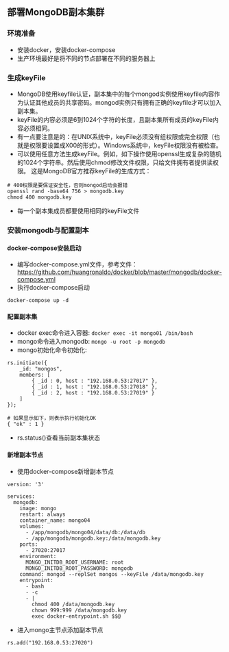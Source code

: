## 部署MongoDB副本集群
### 环境准备
* 安装docker，安装docker-compose
* 生产环境最好是将不同的节点部署在不同的服务器上

### 生成keyFile
* MongoDB使用keyfile认证，副本集中的每个mongod实例使用keyfile内容作为认证其他成员的共享密码。mongod实例只有拥有正确的keyfile才可以加入副本集。
* keyFile的内容必须是6到1024个字符的长度，且副本集所有成员的keyFile内容必须相同。
* 有一点要注意是的：在UNIX系统中，keyFile必须没有组权限或完全权限（也就是权限要设置成X00的形式）。Windows系统中，keyFile权限没有被检查。
* 可以使用任意方法生成keyFile。例如，如下操作使用openssl生成复杂的随机的1024个字符串。然后使用chmod修改文件权限，只给文件拥有者提供读权限。
这是MongoDB官方推荐keyFile的生成方式：
```
# 400权限是要保证安全性，否则mongod启动会报错
openssl rand -base64 756 > mongodb.key
chmod 400 mongodb.key
```
* 每一个副本集成员都要使用相同的keyFile文件

### 安装mongodb与配置副本
#### docker-compose安装启动
* 编写docker-compose.yml文件，参考文件：https://github.com/huangronaldo/docker/blob/master/mongodb/docker-compose.yml
* 执行docker-compose启动
```
docker-compose up -d
```

#### 配置副本集
* docker exec命令进入容器: `docker exec -it mongo01 /bin/bash`
* mongo命令进入mongodb: `mongo -u root -p mongodb`
* mongo初始化命令初始化:
```
rs.initiate({
    _id: "mongos",
    members: [
        { _id : 0, host : "192.168.0.53:27017" },
        { _id : 1, host : "192.168.0.53:27018" },
        { _id : 2, host : "192.168.0.53:27019" }
    ]
});

# 如果显示如下，则表示执行初始化OK
{ "ok" : 1 }
```
* rs.status()查看当前副本集状态

#### 新增副本节点
* 使用docker-compose新增副本节点
```
version: '3'

services:
  mongodb:
    image: mongo
    restart: always
    container_name: mongo04
    volumes:
      - /app/mongodb/mongo04/data/db:/data/db
      - /app/mongodb/mongodb.key:/data/mongodb.key
    ports:
      - 27020:27017
    environment:
      MONGO_INITDB_ROOT_USERNAME: root
      MONGO_INITDB_ROOT_PASSWORD: mongodb
    command: mongod --replSet mongos --keyFile /data/mongodb.key
    entrypoint:
      - bash
      - -c
      - |
        chmod 400 /data/mongodb.key
        chown 999:999 /data/mongodb.key
        exec docker-entrypoint.sh $$@
```
* 进入mongo主节点添加副本节点
```
rs.add("192.168.0.53:27020")
```
